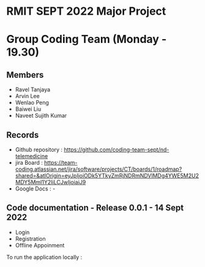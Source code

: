 # RMIT SEPT 2022 Major Project

# Group Coding Team (Monday - 19.30)

## Members
* Ravel Tanjaya
* Arvin Lee
* Wenlao Peng
* Baiwei Liu
* Naveet Sujith Kumar

## Records

* Github repository : https://github.com/coding-team-sept/nd-telemedicine
* jira Board : https://team-coding.atlassian.net/jira/software/projects/CT/boards/1/roadmap?shared=&atlOrigin=eyJpIjoiODk5YTkyZmRjNDRmNDVlMDg4YWE5M2U2MDY5MmI1Y2IiLCJwIjoiaiJ9
* Google Docs : -

	
## Code documentation - Release 0.0.1 - 14 Sept 2022
* Login
* Registration
* Offline Appoinment
  
To run the application locally : 

